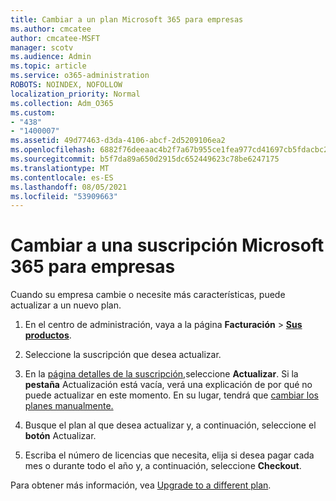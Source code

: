 ```yaml
---
title: Cambiar a un plan Microsoft 365 para empresas
ms.author: cmcatee
author: cmcatee-MSFT
manager: scotv
ms.audience: Admin
ms.topic: article
ms.service: o365-administration
ROBOTS: NOINDEX, NOFOLLOW
localization_priority: Normal
ms.collection: Adm_O365
ms.custom:
- "438"
- "1400007"
ms.assetid: 49d77463-d3da-4106-abcf-2d5209106ea2
ms.openlocfilehash: 6882f76deeaac4b2f7a67b955ce1fea977cd41697cb5fdacbc2d866b3933ef8a
ms.sourcegitcommit: b5f7da89a650d2915dc652449623c78be6247175
ms.translationtype: MT
ms.contentlocale: es-ES
ms.lasthandoff: 08/05/2021
ms.locfileid: "53909663"
---
```

# <a name="switch-to-a-different-microsoft-365-for-business-subscription"></a>Cambiar a una suscripción Microsoft 365 para empresas

Cuando su empresa cambie o necesite más características, puede actualizar a un nuevo plan.
  
1. En el centro de administración, vaya a la página **Facturación** \> **[Sus productos](https://go.microsoft.com/fwlink/p/?linkid=842054)**.

2. Seleccione la suscripción que desea actualizar.

3. En la [página detalles de la suscripción,](https://admin.microsoft.com/AdminPortal/Home#/subscriptions/webdirect%252F0dbaa202-d590-4529-98c2-a5e2ebaac702)seleccione **Actualizar**.  Si la **pestaña** Actualización está vacía, verá una explicación de por qué no puede actualizar en este momento. En su lugar, tendrá que [cambiar los planes manualmente.](https://docs.microsoft.com/microsoft-365/commerce/subscriptions/change-plans-manually?view=o365-worldwide)

4. Busque el plan al que desea actualizar y, a continuación, seleccione el **botón** Actualizar.

5. Escriba el número de licencias que necesita, elija si desea pagar cada mes o durante todo el año y, a continuación, seleccione **Checkout**.

Para obtener más información, vea [Upgrade to a different plan](https://docs.microsoft.com/microsoft-365/commerce/subscriptions/upgrade-to-different-plan).
